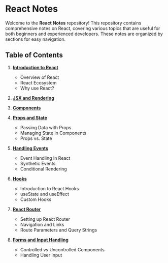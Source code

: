 
# React Notes

Welcome to the **React Notes** repository! This repository contains comprehensive notes on React, covering various topics that are useful for both beginners and experienced developers. These notes are organized by sections for easy navigation.

## Table of Contents

1. **[Introduction to React](./notes/.md)**
   - Overview of React
   - React Ecosystem
   - Why use React?

2. **[JSX and Rendering](./02-React-Import-Export.m)**
   

3. **[Components](./03-React-Conditional-Rendering.md)**
   

4. **[Props and State](./notes/04_props_and_state.md)**
   - Passing Data with Props
   - Managing State in Components
   - Props vs. State

5. **[Handling Events](./04_React-Props.md)**
   - Event Handling in React
   - Synthetic Events
   - Conditional Rendering

6. **[Hooks](./notes/06_hooks.md)**
   - Introduction to React Hooks
   - useState and useEffect
   - Custom Hooks

7. **[React Router](./notes/07_react_router.md)**
   - Setting up React Router
   - Navigation and Links
   - Route Parameters and Query Strings

8. **[Forms and Input Handling](./notes/08_forms_and_input_handling.md)**
   - Controlled vs Uncontrolled Components
   - Handling User Input
  
